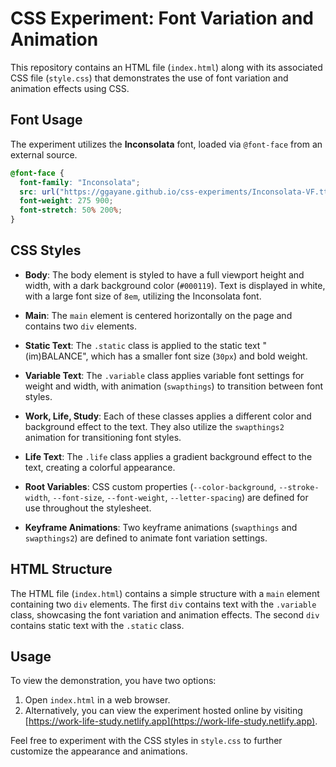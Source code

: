 # CSS Experiment: Font Variation and Animation

This repository contains an HTML file (`index.html`) along with its associated CSS file (`style.css`) that demonstrates the use of font variation and animation effects using CSS.

## Font Usage

The experiment utilizes the **Inconsolata** font, loaded via `@font-face` from an external source. 

```css
@font-face {
  font-family: "Inconsolata";
  src: url("https://ggayane.github.io/css-experiments/Inconsolata-VF.ttf");
  font-weight: 275 900;
  font-stretch: 50% 200%;
}
```
## CSS Styles

- **Body**: The body element is styled to have a full viewport height and width, with a dark background color (`#000119`). Text is displayed in white, with a large font size of `8em`, utilizing the Inconsolata font.

- **Main**: The `main` element is centered horizontally on the page and contains two `div` elements.

- **Static Text**: The `.static` class is applied to the static text "(im)BALANCE", which has a smaller font size (`30px`) and bold weight.

- **Variable Text**: The `.variable` class applies variable font settings for weight and width, with animation (`swapthings`) to transition between font styles.

- **Work, Life, Study**: Each of these classes applies a different color and background effect to the text. They also utilize the `swapthings2` animation for transitioning font styles.

- **Life Text**: The `.life` class applies a gradient background effect to the text, creating a colorful appearance.

- **Root Variables**: CSS custom properties (`--color-background`, `--stroke-width`, `--font-size`, `--font-weight`, `--letter-spacing`) are defined for use throughout the stylesheet.

- **Keyframe Animations**: Two keyframe animations (`swapthings` and `swapthings2`) are defined to animate font variation settings.

## HTML Structure

The HTML file (`index.html`) contains a simple structure with a `main` element containing two `div` elements. The first `div` contains text with the `.variable` class, showcasing the font variation and animation effects. The second `div` contains static text with the `.static` class.

## Usage

To view the demonstration, you have two options:

1. Open `index.html` in a web browser.
2. Alternatively, you can view the experiment hosted online by visiting [https://work-life-study.netlify.app](https://work-life-study.netlify.app). 

Feel free to experiment with the CSS styles in `style.css` to further customize the appearance and animations.
